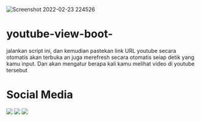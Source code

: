 ![Screenshot 2022-02-23 224526](https://user-images.githubusercontent.com/48172784/155354375-0569f206-859a-4bef-8f84-ed29b5b8abbb.png)

# youtube-view-boot-
jalankan script ini, dan kemudian pastekan link URL youtube secara otomatis akan terbuka an juga merefresh secara otomatis seiap detik yang kamu input. Dan akan mengatur berapa kali kamu melihat video di youtube tersebut
# Social Media
[![](https://img.shields.io/badge/-hidayatcode-black?logo=blogger&style=flat-square)](https://hidayatcode.com/)
[![](https://img.shields.io/badge/-@CodeHidayat-1fa2f2?logo=twitter&style=flat-square&logoColor=white)](https://twitter.com/codehidayat)
[![](https://img.shields.io/badge/-hidayatcode-red?logo=youtube&style=flat-square)](https://www.youtube.com/channel/UCskI7xL3sdS1t0kcb22NQXQ)
